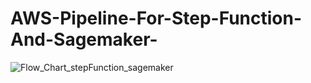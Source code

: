 # AWS-Pipeline-For-Step-Function-And-Sagemaker-
![Flow_Chart_stepFunction_sagemaker](https://user-images.githubusercontent.com/33379472/231551015-e629798a-a83f-4784-9fc9-35b5d295747d.png)
